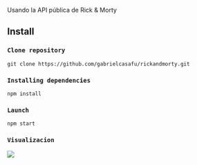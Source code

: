 Usando la API pública de Rick & Morty

## Install

### `Clone repository`
`git clone https://github.com/gabrielcasafu/rickandmorty.git`

### `Installing dependencies`
`npm install`

### `Launch`
`npm start`

### `Visualizacion`
![](public/images.png)